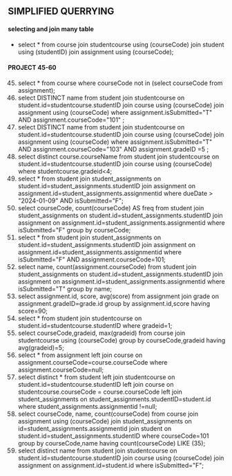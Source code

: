 ## SIMPLIFIED QUERRYING
#### selecting and join many table
-  select * from course join studentcourse using (courseCode) join student using (studentID) join assignment using (courseCode);

#### PROJECT 45-60
45. select * from course where courseCode not in (select courseCode from assignment);
46. select DISTINCT name from student join studentcourse on student.id=studentcourse.studentID join course using (courseCode) join assignment using (courseCode) where assignment.isSubmitted="T" AND assignment.courseCode="101" ;
47. select DISTINCT name from student join studentcourse on student.id=studentcourse.studentID join course using (courseCode) join assignment using (courseCode) where assignment.isSubmitted="T" AND assignment.courseCode="103" AND assignment.gradeID =5 ;
48. select distinct course.courseName from student join studentcourse on student.id=studentcourse.studentID join course using (courseCode) where studentcourse.gradeid<4;
49. select * from student join student_assignments on student.id=student_assignments.studentID join assignment on assignment.id=student_assignments.assignmentid where dueDate > "2024-01-09" AND isSubmitted="F";
50. select courseCode, count(courseCode) AS freq from student join student_assignments on student.id=student_assignments.studentID join assignment on assignment.id=student_assignments.assignmentid where  isSubmitted="F" group by courseCode;
51. select * from student join student_assignments on student.id=student_assignments.studentID join assignment on assignment.id=student_assignments.assignmentid where  isSubmitted="F" AND assignment.courseCode=101;
52. select name, count(assignment.courseCode) from student join student_assignments on student.id=student_assignments.studentID join assignment on assignment.id=student_assignments.assignmentid where isSubmitted="T" group by name;
53. select assignment.id, score, avg(score) from assignment join grade on assignment.gradeID=grade.id group by assignment.id,score having score=90;
54. select * from student join studentcourse on student.id=studentcourse.studentID where gradeid=1;
55. select courseCode,gradeid, max(gradeid) from course join studentcourse using (courseCode) group by courseCode,gradeid having avg(gradeid)=5;
56. select * from assignment left join course on assignment.courseCode=course.courseCode where assignment.courseCode=null;
57. select distinct * from student left join studentcourse on student.id=studentcourse.studentID left join course on studentcourse.courseCode = course.courseCode left join student_assignments on student_assignments.studentID=student.id where student_assignments.assignmentid !=null;
58. select courseCode, name, count(courseCode) from course join assignment using (courseCode) join student_assignments on id=student_assignments.assignmentid join student on student.id=student_assignments.studentID where courseCode=101 group by courseCode,name having count(courseCode) LIKE (35);
60. select distinct name from student join studentcourse on student.id=studentcourse.studentID join course using (courseCode) join assignment on assignment.id=student.id where isSubmitted="F"; 